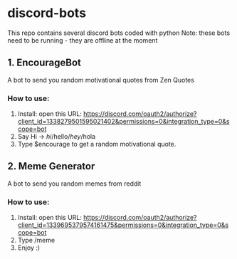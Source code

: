 # discord-bots
This repo contains several discord bots coded with python
Note: these bots need to be running - they are offline at the moment

## 1. EncourageBot
A bot to send you random motivational quotes from Zen Quotes

### How to use:
1. Install: open this URL: https://discord.com/oauth2/authorize?client_id=1338279501595021402&permissions=0&integration_type=0&scope=bot
2. Say Hi -> $hi/$hello/$hey/$hola
3. Type $encourage to get a random motivational quote. 
   

## 2. Meme Generator
A bot to send you random memes from reddit

### How to use:
1. Install: open this URL: https://discord.com/oauth2/authorize?client_id=1339695379574161475&permissions=0&integration_type=0&scope=bot
2. Type /meme
3. Enjoy :) 
